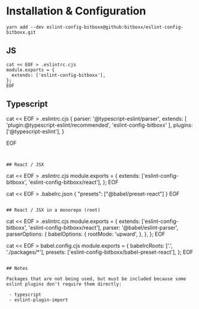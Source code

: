 # Installation & Configuration

`yarn add --dev eslint-config-bitboxx@github:bitboxx/eslint-config-bitboxx.git`

## JS

```
cat << EOF > .eslintrc.cjs
module.exports = {
  extends: ['eslint-config-bitboxx'],
};
EOF

```

## Typescript

cat << EOF > .eslintrc.cjs
{
  parser: '@typescript-eslint/parser',
  extends: [
    'plugin:@typescript-eslint/recommended',
    'eslint-config-bitboxx'
  ],
  plugins: ['@typescript-eslint'],
}

EOF

```


## React / JSX

```
cat << EOF > .eslintrc.cjs
module.exports = {
  extends: ['eslint-config-bitboxx', 'eslint-config-bitboxx/react'],
};
EOF

cat << EOF > .babelrc.json
{
  "presets": ["@babel/preset-react"]
}
EOF
```

## React / JSX in a monorepo (root)

```
cat << EOF > .eslintrc.cjs
module.exports = {
  extends: ['eslint-config-bitboxx', 'eslint-config-bitboxx/react'],
  parser: '@babel/eslint-parser',
  parserOptions: {
    babelOptions: {
      rootMode: 'upward',
    },
  },
};
EOF

cat << EOF > babel.config.cjs
module.exports = {
  babelrcRoots: ['.', './packages/*'],
  presets: ['eslint-config-bitboxx/babel-preset-react'],
};
EOF
```

## Notes

Packages that are not being used, but must be included because some eslint plugins don't require them directly:

 - typescript
 - eslint-plugin-import
